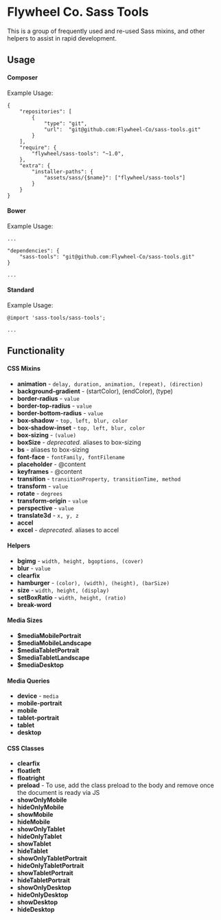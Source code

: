 # Flywheel Co. Sass Tools

This is a group of frequently used and re-used Sass mixins, and other helpers to assist in rapid development.

## Usage

#### Composer

Example Usage:

    {
        "repositories": [
            {
                "type": "git",
                "url":  "git@github.com:Flywheel-Co/sass-tools.git"
            }
        ],
        "require": {
            "flywheel/sass-tools": "~1.0",
        },
        "extra": {
            "installer-paths": {
                "assets/sass/{$name}": ["flywheel/sass-tools"]
            }
        }
    }

#### Bower

Example Usage:

    ...

    "dependencies": {
        "sass-tools": "git@github.com:Flywheel-Co/sass-tools.git"
    }

    ...


#### Standard

Example Usage:

    @import 'sass-tools/sass-tools';

    ...


## Functionality

#### CSS Mixins

* **animation** - `delay, duration, animation, (repeat), (direction)`
* **background-gradient** - (startColor), (endColor), (type)
* **border-radius** - `value`
 * **border-top-radius** - `value`
 * **border-bottom-radius** - `value`
* **box-shadow** - `top, left, blur, color`
 * **box-shadow-inset** - `top, left, blur, color`
* **box-sizing** - `(value)`
 * **boxSize** - _deprecated._ aliases to box-sizing
 * **bs** - aliases to box-sizing
* **font-face** - `fontFamily, fontFilename`
* **placeholder** - @content
* **keyframes** - @content
* **transition** - `transitionProperty, transitionTime, method`
* **transform** - `value`
 * **rotate** - `degrees`
 * **transform-origin** - `value`
 * **perspective** - `value`
 * **translate3d** - `x, y, z`
 * **accel**
 * **excel** - _deprecated._ aliases to accel

#### Helpers

* **bgimg** - `width, height, bgoptions, (cover)`
* **blur** - `value`
* **clearfix**
* **hamburger** - `(color), (width), (height), (barSize)`
* **size** - `width, height, (display)`
* **setBoxRatio** - `width, height, (ratio)`
* **break-word**

#### Media Sizes

* **$mediaMobilePortrait**
* **$mediaMobileLandscape**
* **$mediaTabletPortrait**
* **$mediaTabletLandscape**
* **$mediaDesktop**

#### Media Queries

* **device** - `media`
* **mobile-portrait**
* **mobile**
* **tablet-portrait**
* **tablet**
* **desktop**

#### CSS Classes

* **clearfix**
* **floatleft**
* **floatright**
* **preload** - To use, add the class preload to the body and remove once the document is ready via JS
* **showOnlyMobile**
* **hideOnlyMobile**
* **showMobile**
* **hideMobile**
* **showOnlyTablet**
* **hideOnlyTablet**
* **showTablet**
* **hideTablet**
* **showOnlyTabletPortrait**
* **hideOnlyTabletPortrait**
* **showTabletPortrait**
* **hideTabletPortrait**
* **showOnlyDesktop**
* **hideOnlyDesktop**
* **showDesktop**
* **hideDesktop**
